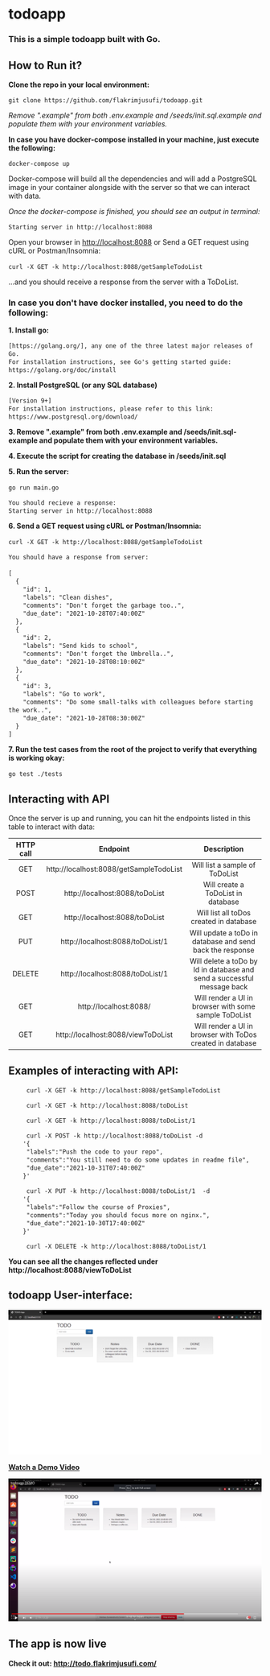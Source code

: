 # todoapp

### This is a simple todoapp built with Go.

## How to Run it?

**Clone the repo in your local environment:**

~~~~
git clone https://github.com/flakrimjusufi/todoapp.git
~~~~

*Remove ".example" from both .env.example and /seeds/init.sql.example and populate them with your environment variables.* 


**In case you have docker-compose installed in your machine, just execute the following:**

~~~~
docker-compose up
~~~~

Docker-compose will build all the dependencies and will add a PostgreSQL image in your container alongside 
with the server so that we can interact with data. 

*Once the docker-compose is finished, you should see an output in terminal:*

~~~
Starting server in http://localhost:8088
~~~

Open your browser in [http://localhost:8088](http://localhost:8088) or Send a GET request using cURL or Postman/Insomnia:

`curl -X GET -k http://localhost:8088/getSampleTodoList`

...and you should receive a response from the server with a ToDoList.

### In case you don't have docker installed, you need to do the following:

**1. Install go:**

~~~~
[https://golang.org/], any one of the three latest major releases of Go.
For installation instructions, see Go's getting started guide: https://golang.org/doc/install
~~~~

**2. Install PostgreSQL (or any SQL database)**

~~~~
[Version 9+]
For installation instructions, please refer to this link: https://www.postgresql.org/download/
~~~~

**3. Remove ".example" from both .env.example and /seeds/init.sql-example and populate them with your environment variables.**

**4. Execute the script for creating the database in /seeds/init.sql**

**5. Run the server:**

`go run main.go`

~~~~
You should recieve a response:
Starting server in http://localhost:8088
~~~~

**6. Send a GET request using cURL or Postman/Insomnia:**

`curl -X GET -k http://localhost:8088/getSampleTodoList`

~~~~
You should have a response from server: 

[
  {
    "id": 1,
    "labels": "Clean dishes",
    "comments": "Don't forget the garbage too..",
    "due_date": "2021-10-28T07:40:00Z"
  },
  {
    "id": 2,
    "labels": "Send kids to school",
    "comments": "Don't forget the Umbrella..",
    "due_date": "2021-10-28T08:10:00Z"
  },
  {
    "id": 3,
    "labels": "Go to work",
    "comments": "Do some small-talks with colleagues before starting the work..",
    "due_date": "2021-10-28T08:30:00Z"
  }
]
~~~~

**7. Run the test cases from the root of the project to verify that everything is working okay:**

`go test ./tests`

## Interacting with API 

Once the server is up and running, you can hit the endpoints listed in this table to interact with data: 

| HTTP call        | Endpoint           | Description  |
| :-------------: |:-------------:| :-----:|
| GET     | http://localhost:8088/getSampleTodoList | Will list a sample of ToDoList |
| POST      | http://localhost:8088/toDoList     |  Will create a ToDoList in database |
| GET | http://localhost:8088/toDoList      |   Will list all toDos created in database |
| PUT | http://localhost:8088/toDoList/1    |   Will update a toDo in database and send back the response |
| DELETE | http://localhost:8088/toDoList/1    |   Will delete a toDo by Id in database and send a successful message back |
| GET     | http://localhost:8088/ | Will render a UI in browser with some sample ToDoList |
| GET     | http://localhost:8088/viewToDoList | Will render a UI in browser with ToDos created in database|

## Examples of interacting with API: 

~~~~
     curl -X GET -k http://localhost:8088/getSampleTodoList  
~~~~     

~~~~     
     curl -X GET -k http://localhost:8088/toDoList  
~~~~

~~~~     
     curl -X GET -k http://localhost:8088/toDoList/1 
~~~~

~~~~
     curl -X POST -k http://localhost:8088/toDoList -d   
	'{
 	 "labels":"Push the code to your repo",
 	 "comments":"You still need to do some updates in readme file",
 	 "due_date":"2021-10-31T07:40:00Z"
 	}'
~~~~

~~~~
     curl -X PUT -k http://localhost:8088/toDoList/1  -d   
	'{
	 "labels":"Follow the course of Proxies",
	 "comments":"Today you should focus more on nginx.",
	 "due_date":"2021-10-30T17:40:00Z"
	}'
~~~~
~~~~
     curl -X DELETE -k http://localhost:8088/toDoList/1
~~~~

**You can see all the changes reflected under http://localhost:8088/viewToDoList**

## todoapp User-interface:

![](https://github.com/flakrimjusufi/todoapp/blob/main/screenshoots/viewSampleToDoList.png)

**[Watch a Demo Video](https://youtu.be/Yz-IRic_U0A)**

[![DEMO](https://github.com/flakrimjusufi/todoapp/blob/main/screenshoots/screenshoot.png)](https://youtu.be/Yz-IRic_U0A)

## The app is now live 

**Check it out: http://todo.flakrimjusufi.com/**